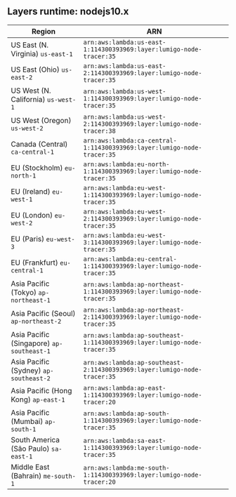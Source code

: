 Layers runtime: nodejs10.x
----
| Region | ARN |
| --- | --- |
|US East (N. Virginia)  `us-east-1`|`arn:aws:lambda:us-east-1:114300393969:layer:lumigo-node-tracer:35`|
|US East (Ohio)  `us-east-2`|`arn:aws:lambda:us-east-2:114300393969:layer:lumigo-node-tracer:35`|
|US West (N. California)  `us-west-1`|`arn:aws:lambda:us-west-1:114300393969:layer:lumigo-node-tracer:35`|
|US West (Oregon)  `us-west-2`|`arn:aws:lambda:us-west-2:114300393969:layer:lumigo-node-tracer:38`|
|Canada (Central)  `ca-central-1`|`arn:aws:lambda:ca-central-1:114300393969:layer:lumigo-node-tracer:35`|
|EU (Stockholm)  `eu-north-1`|`arn:aws:lambda:eu-north-1:114300393969:layer:lumigo-node-tracer:35`|
|EU (Ireland)  `eu-west-1`|`arn:aws:lambda:eu-west-1:114300393969:layer:lumigo-node-tracer:35`|
|EU (London)  `eu-west-2`|`arn:aws:lambda:eu-west-2:114300393969:layer:lumigo-node-tracer:35`|
|EU (Paris)  `eu-west-3`|`arn:aws:lambda:eu-west-3:114300393969:layer:lumigo-node-tracer:35`|
|EU (Frankfurt)  `eu-central-1`|`arn:aws:lambda:eu-central-1:114300393969:layer:lumigo-node-tracer:35`|
|Asia Pacific (Tokyo)  `ap-northeast-1`|`arn:aws:lambda:ap-northeast-1:114300393969:layer:lumigo-node-tracer:35`|
|Asia Pacific (Seoul)  `ap-northeast-2`|`arn:aws:lambda:ap-northeast-2:114300393969:layer:lumigo-node-tracer:35`|
|Asia Pacific (Singapore)  `ap-southeast-1`|`arn:aws:lambda:ap-southeast-1:114300393969:layer:lumigo-node-tracer:35`|
|Asia Pacific (Sydney)  `ap-southeast-2`|`arn:aws:lambda:ap-southeast-2:114300393969:layer:lumigo-node-tracer:35`|
|Asia Pacific (Hong Kong)  `ap-east-1`|`arn:aws:lambda:ap-east-1:114300393969:layer:lumigo-node-tracer:20`|
|Asia Pacific (Mumbai)  `ap-south-1`|`arn:aws:lambda:ap-south-1:114300393969:layer:lumigo-node-tracer:35`|
|South America (São Paulo)  `sa-east-1`|`arn:aws:lambda:sa-east-1:114300393969:layer:lumigo-node-tracer:35`|
|Middle East (Bahrain)  `me-south-1`|`arn:aws:lambda:me-south-1:114300393969:layer:lumigo-node-tracer:20`|
